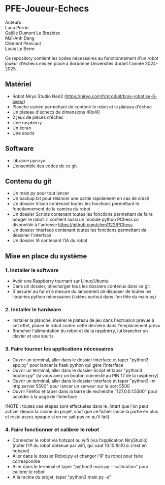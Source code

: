 # PFE-Joueur-Echecs

Auteurs :  
Luca Perrin  
Gaëlle Dumont Le Brazidec  
Maï-Anh Dang  
Clément Pénicaut  
Louis Le Berre  

Ce repository contient les codes nécessaires au fonctionnement d'un robot joueur d'échecs mis en place à Sorbonne Universités durant l'année 2024-2025.

## Matériel

- Robot Niryo Studio Ned2 (https://niryo.com/fr/produit/bras-robotise-6-axes/)
- Planche usinée permettant de contenir le robot et le plateau d'échec
- Un plateau d'échecs de dimensions 40x40
- 2 jeux de pièces d'échec
- Une raspberry
- Un écran
- Une souris

## Software

- Librairie pyniryo
- L'ensemble des codes de ce git

## Contenu du git

- Un main.py pour tout lancer
- Un backup.txt pour relancer une partie rapidement en cas de crash
- Un dossier Vision contenant toutes les fonctions permettant le fonctionnement de la caméra du robot
- Un dossier Scripts contenant toutes les fonctions permettant de faire bouger le robot. Il contient aussi un module python PChess.so disponible à l'adresse https://github.com/clem1122/PChess
- Un dossier Interface contenant toutes les fonctions permettant de dessiner l'interface
- Un dossier IA contenant l'IA du robot

## Mise en place du système

### 1. Installer le software
- Avoir une Raspberry tournant sur Linux/Ubuntu
- Dans un dossier, télécharger tous les dossiers contenus dans ce git
- S'assurer au fur et à mesure du lancement de disposer de toutes les librairies python nécessaires (listées surtout dans l'en tête du main.py)

### 2. Installer le hardware
- Installer la planche, insérer le plateau de jeu dans l'extrusion prévue à cet effet, placer le robot contre cette dernière dans l'emplacement prévu
- Brancher l'alimentation du robot et de la raspberry, lui brancher un clavier et une souris

### 3. Faire tourner les applications nécessaires

- Ouvrir un terminal, aller dans le dossier Interface et taper "python3 app.py" pour lancer la flask python qui gère l'interface
- Ouvrir un terminal, aller dans le dossier Script et taper "python3 bouton.py" (si vous avez un bouton connecté au PIN 17 de la raspberry)
- Ouvrir un terminal, aller dans le dossier Interface et taper "python3 -m http.server 5500" pour lancer un serveur sur le port 5500
- Ouvrir Firefox et taper dans la barre de recherche "127.0.0.1:5500" pour accéder à la page de l'interface

(NOTE : toutes ces étapes sont effectuées dans le ./start que l'on peut activer depuis la racine du projet, sauf que ce fichier lance la partie en plus et reste assez opaque si on ne sait pas ce qu'il fait)

### 4. Faire fonctionner et calibrer le robot
- Connecter le robot via hotspot ou wifi (via l'application NiryStudio) (noter l'IP du robot obtenue par wifi, qui vaut 10.10.10.10 si c'est en hotspot)
- Aller dans le dossier Robot.py et changer l'IP du robot pour faire correspondre
- Aller dans le terminal et taper "python3 main.py --calibration" pour calibrer le robot
- A la racine du projet, taper "python3 main.py -s"
